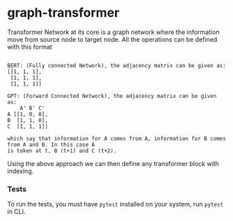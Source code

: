 # graph-transformer

Transformer Network at its core is a graph network where the information move from source node to target node. All the operations can be defined with this format
```

BERT: (Fully connected Network), the adjacency matrix can be given as:
[[1, 1, 1],
 [1, 1, 1],
 [1, 1, 1]]

GPT: (Forward Connected Network), the adjacency matrix can be given as:
    A' B' C'
A [[1, 0, 0],
B  [1, 1, 0],
C  [1, 1, 1]]

which say that information for A comes from A, information for B comes from A and B. In this case A
is token at t, B (t+1) and C (t+2).
```

Using the above approach we can then define any transformer block with indexing.

### Tests

To run the tests, you must have `pytest` installed on your system, run `pytest` in CLI. 
